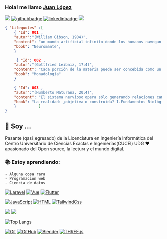 ###  Hola! me llamo [Juan López](https://snowtrash.github.io)

![](https://komarev.com/ghpvc/?username=SnowTrash&label=Views&color=3399ff&style=plastic)
[![githubbadge](https://img.shields.io/github/followers/SnowTrash?style=social)](https://github.com/SnowTrash)
[![linkedinbadge](https://img.shields.io/badge/linkedin-%230077B5.svg?&style=for-the-badge&logo=linkedin&logoColor=white)](https://www.linkedin.com/in/juanvargasudg/)
[![](https://img.shields.io/badge/Portfolio-dev-%23000000.svg?&style=for-the-badge&link=https://snowtrash.github.io)](https://snowblog-9121b.web.app/)
<!--[Actualiza tu LinkedinYAAAAAAAA y crea un portfolio leve]-->
<!--[Crear un portfolio con flutter??]-->

```Json
{ "Lifequotes" :[
    { "Id": 001 , 
    "autor":"(William Gibson, 1984)",
    "content": "un mundo artificial infinito donde los humanos navegan en un espacio de información básica (...) una alucinación consensuada (...) una interfaz conectada a un mundo intangible detrás de la pantalla",
    "book": "Neuromante",
    }

     { "Id": 002 , 
    "autor":"(Gottfried Leibniz, 1714)",
    "content": "Cada porción de la materia puede ser concebida como un jarídn lleno de plantas y un estanque lleno de peces. Pero cada rama de un a planta, cada miembro de un animal, cada gota de sus humores, es todavía un jardín o un estanque semejante",
    "book": "Monadologia"
    }

    { "Id": 003 , 
    "autor":"(Humberto Maturana, 2014)",
    "content": "El sistema nervioso opera sólo generando relaciones cambiantes de actividad entre sus componentes en una dinámica cerrada ... como resultado de estas circunstancias, la única relación de actividad entre lo que sucede en el dominio de las interacciones del organismo y la operacion del sistema nervioso es la que tiene lugar en la intersección del sistema nervioso y las superficies efectoras y sensoriales del organismo",
    "book": "La realidad: ¿objetiva o construida? I.Fundamentos Biológicos de la realidad"
    }          ]
}
```
##  :calendar: Soy  ...
Pasante (qasi_egresado) de la Licenciatura en Ingeniería Informática del Centro Universitario de Ciencias Exactas e Ingenierías(CUCEI) UDG :heart: apasionado del Open source, la lectura y el mundo digital.

### :books: Estoy aprendiendo:
    - Alguna cosa rara
    - Programacion web
    - Ciencia de datos

<!--[Hacer algo con D3]-->
<!--[Hacer Charts Chidotas]-->

<!--![Visual Studio code](https://img.shields.io/badge/-007ACC?style=flat&logo=Visual-Studio-Code&logoColor=red)-->
[![Laravel](https://img.shields.io/badge/-Laravel-E34F26?style=flat&logo=Laravel&logoColor=white&link=https://github.com/SnowTrash/Iarte_2024)](link)
[![Vue](https://img.shields.io/badge/Vue-157f04?style=flat&logo=vite&logoColor=e4ea1a)](link)
[![Flutter](https://img.shields.io/badge/-Flutter-eeeeee?style=flat&logo=Flutter&logoColor=4ca4f3&link=https://github.com/SnowTrash/SnowTrash.github.io)](link)

[![JavaScript](https://img.shields.io/badge/-JavaScript-black?style=flat&logo=javascript&link=https://github.com/SnowTrash/Iarte_2024)](link)
[![HTML](https://img.shields.io/badge/-HTML5-E34F26?style=flat&logo=html5&logoColor=white&link=https://github.com/SnowTrash/Iarte_2024)](link)
[![TailwindCss](https://img.shields.io/badge/-Tailwndcss-bcbcbc?style=flat&logo=tailwindcss&logoColor=6fa8dc&link=https://github.com/SnowTrash/Iarte_2024)](link)

<!--[Reconstruir el ejemplo de los tragos Python/Dash hacer mas python]-->

[![](https://img.shields.io/badge/Python-%7C-0%2C%2022%2C%20100)](https://github.com/SnowTrash/pyHikethroug)
[![](https://img.shields.io/badge/-GDScript-bcbcbc?style=flat&logo=GodotEngine&logoColor=3d85c6)](https://github.com/SnowTrash/GODOTPROJECT)
<!--[[![](https://img.shields.io/badge/C++-%7C-yellowgreen)](https://github.com/SnowTrash/AGREGACODIGOPASADO)-->
<!--[Redes neuronales Godot]-->
<!--[Ejemplos de Estructuras de datos viejos c++ y matlab o algo asi]-->
<!--[Saca los ejercicios en Octave y Matlab oke]-->

![Top Langs](https://github-readme-stats.vercel.app/api/top-langs/?username=SnowTrash&hide_progress=true)

<!--[Vite??]-->
<!--Hacer Portfolio paginas de ejemplo con 3D-->
<!--[Meter el juego en una app de flutter o ya muevele]-->

[![Git](https://img.shields.io/badge/-Git-black?style=flat&logo=git&link=https://github.com/SnowTrash/SnowTrash.github.io/network)](https://github.com/SnowTrash/SnowTrash.github.io/network) 
[![GitHub](https://img.shields.io/badge/-GitHub-181717?style=flat&logo=github&link=https://github.com/SnowTrash/SnowTrash.github.io/network)](https://github.com/SnowTrash/SnowTrash.github.io/network)
[![Blender](https://img.shields.io/badge/Blender-060503?style=flat&logo=blender&logoColor=ff8b02&link=https:AlgunREPOSITORIOPARAMODELOS)](link)
[![THREE.js](https://img.shields.io/badge/Three.js-000000?style=flat&logo=THREE.js&logoColor=ffffff&link=https:Agregacomponents3D)](link)
<!--[Agregar repositorio de modelos]-->

<!-- <a href="https://github.com/SnowTrash"> -->
<!--  <img align="center" src="https://github-readme-stats.vercel.app/api/top-langs/?username=SnowTrash&theme=dark"> -->
<!-- </a> -->

<!--![SnowTrash github stats](https://github-readme-stats.vercel.app/api?username=SnowTrash&show_icons=true&title_color=b3b3ff&icon_color=b380ff&text_color=9999ff&bg_color=400080) -->

<!--
**SnowTrash/SnowTrash** is a ✨ _special_ ✨ repository because its `README.md` (this file) appears on your GitHub profile.

Here are some ideas to get you started:

- 🔭 I’m currently working on ...
- 🌱 I’m currently learning ...
- 👯 I’m looking to collaborate on ...
- 🤔 I’m looking for help with ...
- 💬 Ask me about ...
- 📫 How to reach me: ...
- 😄 Pronouns: ...
- ⚡ Fun fact: ...
-->
